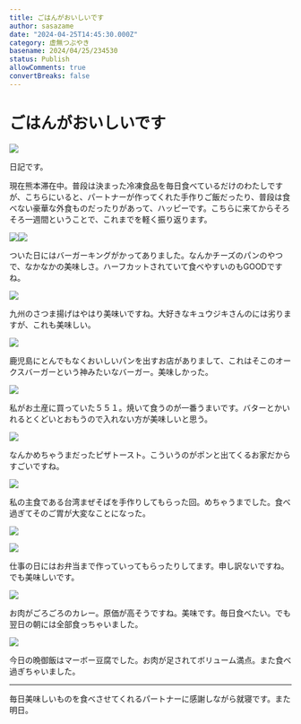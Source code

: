 ```yaml
---
title: ごはんがおいしいです
author: sasazame
date: "2024-04-25T14:45:30.000Z"
category: 虚無つぶやき
basename: 2024/04/25/234530
status: Publish
allowComments: true
convertBreaks: false
---
```

# ごはんがおいしいです

![](https://cdn-ak.f.st-hatena.com/images/fotolife/s/sasazame/20230908/20230908202155.png)

日記です。

<!-- Extended Body -->

現在熊本滞在中。普段は決まった冷凍食品を毎日食べているだけのわたしですが、こちらにいると、パートナーが作ってくれた手作りご飯だったり、普段は食べない豪華な外食ものだったりがあって、ハッピーです。こちらに来てからそろそろ一週間ということで、これまでを軽く振り返ります。

![](https://cdn-ak.f.st-hatena.com/images/fotolife/s/sasazame/20240425/20240425233420.jpg)![](https://cdn-ak.f.st-hatena.com/images/fotolife/s/sasazame/20240425/20240425233422.jpg)

ついた日にはバーガーキングがかってありました。なんかチーズのパンのやつで、なかなかの美味しさ。ハーフカットされていて食べやすいのもGOODですね。

![](https://cdn-ak.f.st-hatena.com/images/fotolife/s/sasazame/20240425/20240425233510.jpg)

九州のさつま揚げはやはり美味いですね。大好きなキュウジキさんのには劣りますが、これも美味しい。

![](https://cdn-ak.f.st-hatena.com/images/fotolife/s/sasazame/20240425/20240425233627.jpg)

鹿児島にとんでもなくおいしいパンを出すお店がありまして、これはそこのオークスバーガーという神みたいなバーガー。美味しかった。

![](https://cdn-ak.f.st-hatena.com/images/fotolife/s/sasazame/20240425/20240425233716.jpg)

私がお土産に買っていた５５１。焼いて食うのが一番うまいです。バターとかいれるとくどいとおもうので入れない方が美味しいと思う。

![](https://cdn-ak.f.st-hatena.com/images/fotolife/s/sasazame/20240425/20240425233723.jpg)

なんかめちゃうまだったピザトースト。こういうのがポンと出てくるお家だからすごいですね。

![](https://cdn-ak.f.st-hatena.com/images/fotolife/s/sasazame/20240425/20240425233725.jpg)

私の主食である台湾まぜそばを手作りしてもらった回。めちゃうまでした。食べ過ぎてそのご胃が大変なことになった。

![](https://cdn-ak.f.st-hatena.com/images/fotolife/s/sasazame/20240425/20240425233949.jpg)

![](https://cdn-ak.f.st-hatena.com/images/fotolife/s/sasazame/20240425/20240425233952.jpg)

仕事の日にはお弁当まで作っていってもらったりしてます。申し訳ないですね。でも美味しいです。

![](https://cdn-ak.f.st-hatena.com/images/fotolife/s/sasazame/20240425/20240425234244.jpg)

お肉がごろごろのカレー。原価が高そうですね。美味です。毎日食べたい。でも翌日の朝には全部食っちゃいました。

![](https://cdn-ak.f.st-hatena.com/images/fotolife/s/sasazame/20240425/20240425234326.jpg)

今日の晩御飯はマーボー豆腐でした。お肉が足されてボリューム満点。また食べ過ぎちゃいました。

* * *

毎日美味しいものを食べさせてくれるパートナーに感謝しながら就寝です。また明日。
